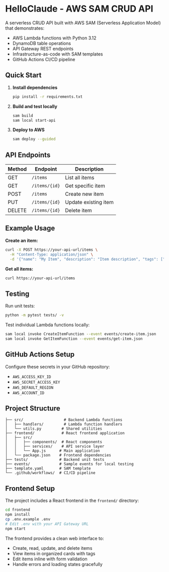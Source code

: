 # HelloClaude - AWS SAM CRUD API

A serverless CRUD API built with AWS SAM (Serverless Application Model) that demonstrates:
- AWS Lambda functions with Python 3.12
- DynamoDB table operations 
- API Gateway REST endpoints
- Infrastructure-as-code with SAM templates
- GitHub Actions CI/CD pipeline

## Quick Start

1. **Install dependencies**
   ```bash
   pip install -r requirements.txt
   ```

2. **Build and test locally**
   ```bash
   sam build
   sam local start-api
   ```

3. **Deploy to AWS**
   ```bash
   sam deploy --guided
   ```

## API Endpoints

| Method | Endpoint | Description |
|--------|----------|-------------|
| GET | `/items` | List all items |
| GET | `/items/{id}` | Get specific item |
| POST | `/items` | Create new item |  
| PUT | `/items/{id}` | Update existing item |
| DELETE | `/items/{id}` | Delete item |

## Example Usage

**Create an item:**
```bash
curl -X POST https://your-api-url/items \
  -H "Content-Type: application/json" \
  -d '{"name": "My Item", "description": "Item description", "tags": ["tag1", "tag2"]}'
```

**Get all items:**
```bash
curl https://your-api-url/items
```

## Testing

Run unit tests:
```bash
python -m pytest tests/ -v
```

Test individual Lambda functions locally:
```bash
sam local invoke CreateItemFunction --event events/create-item.json
sam local invoke GetItemFunction --event events/get-item.json
```

## GitHub Actions Setup

Configure these secrets in your GitHub repository:
- `AWS_ACCESS_KEY_ID`
- `AWS_SECRET_ACCESS_KEY` 
- `AWS_DEFAULT_REGION`
- `AWS_ACCOUNT_ID`

## Project Structure

```
├── src/                  # Backend Lambda functions
│   ├── handlers/         # Lambda function handlers
│   └── utils.py         # Shared utilities
├── frontend/            # React frontend application
│   ├── src/
│   │   ├── components/  # React components
│   │   ├── services/    # API service layer
│   │   └── App.js      # Main application
│   └── package.json    # Frontend dependencies
├── tests/              # Backend unit tests
├── events/             # Sample events for local testing
├── template.yaml       # SAM template
└── .github/workflows/  # CI/CD pipeline
```

## Frontend Setup

The project includes a React frontend in the `frontend/` directory:

```bash
cd frontend
npm install
cp .env.example .env
# Edit .env with your API Gateway URL
npm start
```

The frontend provides a clean web interface to:
- Create, read, update, and delete items
- View items in organized cards with tags
- Edit items inline with form validation
- Handle errors and loading states gracefully